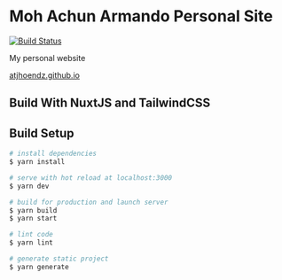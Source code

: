 # Moh Achun Armando Personal Site

[![Build Status](https://travis-ci.com/atjhoendz/atjhoendz-web.svg?branch=v2)](https://travis-ci.com/atjhoendz/atjhoendz-web)

My personal website

[atjhoendz.github.io](https://atjhoendz.github.io)

## Build With NuxtJS and TailwindCSS

## Build Setup

```bash
# install dependencies
$ yarn install

# serve with hot reload at localhost:3000
$ yarn dev

# build for production and launch server
$ yarn build
$ yarn start

# lint code
$ yarn lint

# generate static project
$ yarn generate
```
